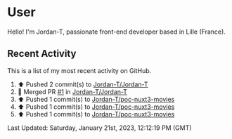 # User

Hello! I'm Jordan-T, passionate front-end developer based in Lille (France).

## Recent Activity

This is a list of my most recent activity on GitHub.

<!--RECENT_ACTIVITY:start-->
1. ⬆️ Pushed 2 commit(s) to [Jordan-T/Jordan-T](https://github.com/Jordan-T/Jordan-T)<br>
2. 🎉 Merged PR [#1](https://github.com/Jordan-T/Jordan-T/pull/1) in [Jordan-T/Jordan-T](https://github.com/Jordan-T/Jordan-T)<br>
3. ⬆️ Pushed 1 commit(s) to [Jordan-T/poc-nuxt3-movies](https://github.com/Jordan-T/poc-nuxt3-movies)<br>
4. ⬆️ Pushed 1 commit(s) to [Jordan-T/poc-nuxt3-movies](https://github.com/Jordan-T/poc-nuxt3-movies)<br>
5. ⬆️ Pushed 1 commit(s) to [Jordan-T/poc-nuxt3-movies](https://github.com/Jordan-T/poc-nuxt3-movies)<br>
<!--RECENT_ACTIVITY:end-->

<!--RECENT_ACTIVITY:last_update-->
Last Updated: Saturday, January 21st, 2023, 12:12:19 PM (GMT)
<!--RECENT_ACTIVITY:last_update_end-->
